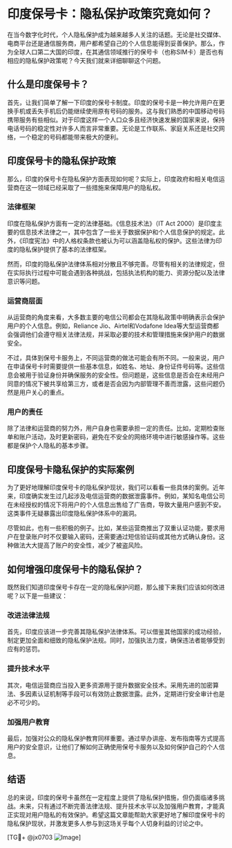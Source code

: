 # 印度保号卡：隐私保护政策究竟如何？

在当今数字化时代，个人隐私保护成为越来越多人关注的话题。无论是社交媒体、电商平台还是通信服务商，用户都希望自己的个人信息能得到妥善保护。那么，作为全球人口第二大国的印度，在其通信领域推行的保号卡（也称SIM卡）是否也有相应的隐私保护政策呢？今天我们就来详细聊聊这个问题。

## 什么是印度保号卡？

首先，让我们简单了解一下印度的保号卡制度。印度的保号卡是一种允许用户在更换手机或丢失手机后仍能继续使用原有号码的服务。这与我们熟悉的中国移动号码携带服务有些相似。对于印度这样一个人口众多且经济快速发展的国家来说，保持电话号码的稳定性对许多人而言非常重要。无论是工作联系、家庭关系还是社交网络，一个稳定的号码都能带来极大的便利。

## 印度保号卡的隐私保护政策

那么，印度的保号卡在隐私保护方面表现如何呢？实际上，印度政府和相关电信运营商在这一领域已经采取了一些措施来保障用户的隐私权。

### 法律框架

印度在隐私保护方面有一定的法律基础。《信息技术法》（IT Act 2000）是印度主要的信息技术法律之一，其中包含了一些关于数据保护和个人信息保护的规定。此外，《印度宪法》中的人格权条款也被认为可以涵盖隐私权的保护。这些法律为印度的隐私保护提供了基本的法律框架。

然而，印度的隐私保护法律体系相对分散且不够完善。尽管有相关的法律规定，但在实际执行过程中可能会遇到各种挑战，包括执法机构的能力、资源分配以及法律意识等问题。

### 运营商层面

从运营商的角度来看，大多数主要的电信公司都会在其隐私政策中明确表示会保护用户的个人信息。例如，Reliance Jio、Airtel和Vodafone Idea等大型运营商都会强调他们会遵守相关法律法规，并采取必要的技术和管理措施来保护用户的数据安全。

不过，具体到保号卡服务上，不同运营商的做法可能会有所不同。一般来说，用户在申请保号卡时需要提供一些基本信息，如姓名、地址、身份证件号码等。这些信息会被用于验证身份并确保服务的安全性。但问题是，这些信息是否会在未经用户同意的情况下被共享给第三方，或者是否会因为内部管理不善而泄露，这些问题仍然是用户关心的重点。

### 用户的责任

除了法律和运营商的努力外，用户自身也需要承担一定的责任。比如，定期检查账单和账户活动，及时更新密码，避免在不安全的网络环境中进行敏感操作等。这些都是保护个人隐私的基本步骤。

## 印度保号卡隐私保护的实际案例

为了更好地理解印度保号卡的隐私保护现状，我们可以看看一些具体的案例。近年来，印度确实发生过几起涉及电信运营商的数据泄露事件。例如，某知名电信公司在未经授权的情况下将用户的个人信息出售给了广告商，导致大量用户感到不安。这类事件无疑暴露出印度隐私保护体系中的漏洞。

尽管如此，也有一些积极的例子。比如，某些运营商推出了双重认证功能，要求用户在登录账户时不仅要输入密码，还需要通过短信验证码或其他方式确认身份。这种做法大大提高了账户的安全性，减少了被盗风险。

## 如何增强印度保号卡的隐私保护？

既然我们知道印度保号卡存在一定的隐私保护问题，那么接下来我们应该如何改进呢？以下是一些建议：

### 改进法律法规

首先，印度应该进一步完善其隐私保护法律体系。可以借鉴其他国家的成功经验，制定更加全面和细致的隐私保护法规。同时，加强执法力度，确保违法者能够受到应有的惩罚。

### 提升技术水平

其次，电信运营商应当投入更多资源用于提升数据安全技术。采用先进的加密算法、多因素认证机制等手段可以有效防止数据泄露。此外，定期进行安全审计也是必不可少的。

### 加强用户教育

最后，加强对公众的隐私保护教育同样重要。通过举办讲座、发布指南等方式提高用户的安全意识，让他们了解如何正确使用保号卡服务以及如何保护自己的个人信息。

## 结语

总的来说，印度的保号卡虽然在一定程度上提供了隐私保护措施，但仍面临诸多挑战。未来，只有通过不断完善法律法规、提升技术水平以及加强用户教育，才能真正实现对用户隐私的有效保护。希望这篇文章能帮助大家更好地了解印度保号卡的隐私保护现状，并激发更多人参与到这场关乎每个人切身利益的讨论之中。

[TG💪+ @jx0703 ![Image](https://github.com/user-attachments/assets/dbca1d08-cadb-493c-b0ec-ad6f7a83f270)]